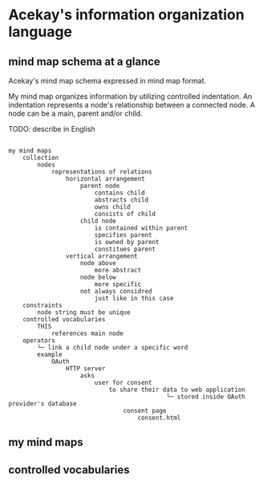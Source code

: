 # Acekay's information organization language

## mind map schema at a glance

Acekay's mind map schema expressed in mind map format.

My mind map organizes information by utilizing controlled indentation. An indentation represents a node's relationship between a connected node. A node can be a main, parent and/or child.

TODO: describe in English

```acekay

my mind maps
    collection
        nodes
            representations of relations
                horizontal arrangement
                    parent node
                        contains child
                        abstracts child
                        owns child
                        consists of child
                    child node
                        is contained within parent
                        specifies parent
                        is owned by parent
                        constitues parent
                vertical arrangement
                    node above
                        more abstract
                    node below
                        more specific
                    not always considred
                        just like in this case
    constraints
        node string must be unique
    controlled vocabularies
        THIS
            references main node
    operators
        └─ link a child node under a specific word
        example
            OAuth
                HTTP server
                    asks
                        user for consent
                            to share their data to web application
                                            └─ stored inside OAuth provider's database
                                consent page
                                    consent.html

```

## my mind maps

## controlled vocabularies

